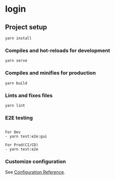 # login

## Project setup
```
yarn install
```

### Compiles and hot-reloads for development
```
yarn serve
```

### Compiles and minifies for production
```
yarn build
```

### Lints and fixes files
```
yarn lint
```

### E2E testing
```

For Dev
- yarn test:e2e:gui

For Prod(CI/CD)
- yarn test:e2e

```

### Customize configuration
See [Configuration Reference](https://cli.vuejs.org/config/).
